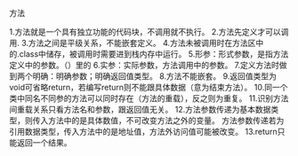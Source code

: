 方法

1.方法就是一个具有独立功能的代码块，不调用就不执行。
2.方法先定义才可以调用.
3.方法之间是平级关系，不能嵌套定义。
4.方法未被调用时在方法区中的.class中储存，被调用时需要进到栈内存中运行。
5.形参：形式参数，是指方法定义中的参数。（）里的
6.实参：实际参数，方法调用中的参数。
7.定义方法时做到两个明确：明确参数；明确返回值类型。
8.方法不能嵌套。
9.返回值类型为void可省略return，若编写return则不能跟具体数据（意为结束方法）。
10.同一个类中同名不同参的方法可以同时存在（方法的重载），反之则为重复。
11.识别方法间重载关系只看方法名和参数，跟返回值无关。
12.方法参数传递为基本数据类型，则传入方法中的是具体数值，不可改变方法之外的变量。
方法参数传递若为引用数据类型，传入方法中的是地址值，方法外访问值可能被改变。
13.return只能返回一个结果。
